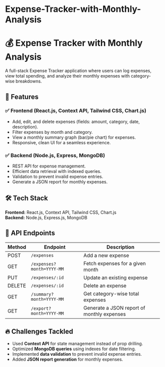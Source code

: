 ﻿# Expense-Tracker-with-Monthly-Analysis

# 💰 Expense Tracker with Monthly Analysis  

A full-stack Expense Tracker application where users can log expenses, view total spending, and analyze their monthly expenses with category-wise breakdowns.  

## 🚀 Features  

### ✅ Frontend (React.js, Context API, Tailwind CSS, Chart.js)  
- Add, edit, and delete expenses (fields: amount, category, date, description).  
- Filter expenses by month and category.  
- View a monthly summary graph (bar/pie chart) for expenses.  
- Responsive, clean UI for a seamless experience.  

### ✅ Backend (Node.js, Express, MongoDB)  
- REST API for expense management.  
- Efficient data retrieval with indexed queries.  
- Validation to prevent invalid expense entries.  
- Generate a JSON report for monthly expenses.  

## 🛠️ Tech Stack  

**Frontend:** React.js, Context API, Tailwind CSS, Chart.js  
**Backend:** Node.js, Express.js, MongoDB  

## 📌 API Endpoints  

| Method | Endpoint                 | Description |
|--------|--------------------------|-------------|
| POST   | `/expenses`              | Add a new expense |
| GET    | `/expenses?month=YYYY-MM` | Fetch expenses for a given month |
| PUT    | `/expenses/:id`           | Update an existing expense |
| DELETE | `/expenses/:id`           | Delete an expense |
| GET    | `/summary?month=YYYY-MM`  | Get category-wise total expenses |
| GET    | `/export?month=YYYY-MM`   | Generate a JSON report of monthly expenses |

## 🔥 Challenges Tackled  
- Used **Context API** for state management instead of prop drilling.  
- Optimized **MongoDB queries** using indexes for date filtering.  
- Implemented **data validation** to prevent invalid expense entries.  
- Added **JSON report generation** for monthly expenses.  




